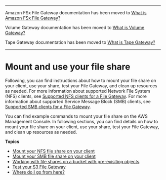 --------

Amazon FSx File Gateway documentation has been moved to [What is Amazon FSx File Gateway?](https://docs.aws.amazon.com/filegateway/latest/filefsxw/WhatIsStorageGateway.html)

Volume Gateway documentation has been moved to [What is Volume Gateway?](https://docs.aws.amazon.com/storagegateway/latest/vgw/WhatIsStorageGateway.html)

Tape Gateway documentation has been moved to [What is Tape Gateway?](https://docs.aws.amazon.com/storagegateway/latest/tgw/WhatIsStorageGateway.html)

--------

# Mount and use your file share<a name="getting-started-use-fileshare"></a>

Following, you can find instructions about how to mount your file share on your client, use your share, test your File Gateway, and clean up resources as needed\. For more information about supported Network File System \(NFS\) clients, see [Supported NFS clients for a File Gateway](Requirements.md#requirements-nfs-clients)\. For more information about supported Service Message Block \(SMB\) clients, see [Supported SMB clients for a File Gateway](Requirements.md#requirements-smb-versions)\.

You can find example commands to mount your file share on the AWS Management Console\. In following sections, you can find details on how to mount your file share on your client, use your share, test your File Gateway, and clean up resources as needed\.

**Topics**
+ [Mount your NFS file share on your client](GettingStartedAccessFileShare.md)
+ [Mount your SMB file share on your client](using-smb-fileshare.md)
+ [Working with file shares on a bucket with pre\-exisiting objects](FileSharePrexistingObjects.md)
+ [Test your S3 File Gateway](GettingStartedTestFileShare.md)
+ [Where do I go from here?](GettingStartedWhatsNextStep3File.md)